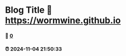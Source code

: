 # Blog Title :link: https://wormwine.github.io 
### :page_facing_up: [0](https://wormwine.github.io/tag.html) 
### :alarm_clock: 2024-11-04 21:50:33 
